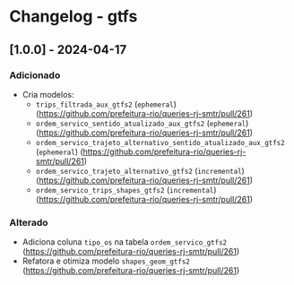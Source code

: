# Changelog - gtfs

## [1.0.0] - 2024-04-17

### Adicionado

- Cria modelos:
  - `trips_filtrada_aux_gtfs2` (`ephemeral`) (https://github.com/prefeitura-rio/queries-rj-smtr/pull/261)
  - `ordem_servico_sentido_atualizado_aux_gtfs2` (`ephemeral`) (https://github.com/prefeitura-rio/queries-rj-smtr/pull/261)
  - `ordem_servico_trajeto_alternativo_sentido_atualizado_aux_gtfs2` (`ephemeral`) (https://github.com/prefeitura-rio/queries-rj-smtr/pull/261)
  - `ordem_servico_trajeto_alternativo_gtfs2` (`incremental`) (https://github.com/prefeitura-rio/queries-rj-smtr/pull/261)
  - `ordem_servico_trips_shapes_gtfs2` (`incremental`) (https://github.com/prefeitura-rio/queries-rj-smtr/pull/261)

### Alterado

- Adiciona coluna `tipo_os` na tabela `ordem_servico_gtfs2` (https://github.com/prefeitura-rio/queries-rj-smtr/pull/261)
- Refatora e otimiza modelo `shapes_geom_gtfs2` (https://github.com/prefeitura-rio/queries-rj-smtr/pull/261)